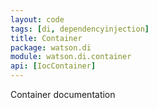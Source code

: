 ```yaml
---
layout: code
tags: [di, dependencyinjection]
title: Container
package: watson.di
module: watson.di.container
api: [IocContainer]
---
```


Container documentation